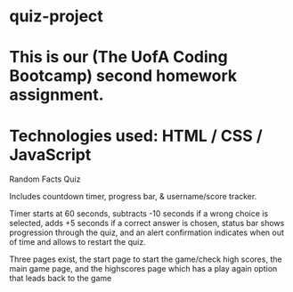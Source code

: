 # quiz-project
<h1>This is our
(The UofA Coding Bootcamp)
second homework assignment.</h1>
<h1>Technologies used: HTML / CSS / JavaScript</h1>
<p>
 
  Random Facts Quiz
  
Includes countdown timer, progress bar, & username/score tracker.
  
Timer starts at 60 seconds, subtracts -10 seconds if a wrong choice is selected, adds +5 seconds if a correct answer is chosen, status bar shows progression through the quiz, and an alert confirmation indicates when out of time and allows to restart the quiz. 
  
Three pages exist, the start page to start the game/check high scores, the main game page, and the highscores page which has a play again option that leads back to the game 
 
